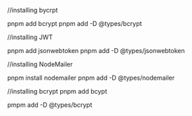 
//installing bycrpt

pnpm add bcrypt
pnpm add -D @types/bcrypt




//installing JWT

pnpm add jsonwebtoken
pnpm add -D @types/jsonwebtoken


//installing NodeMailer

pnpm install nodemailer
pnpm add -D @types/nodemailer


//installing bcrypt
pnpm add bcypt

pmpm add -D @types/bcrypt